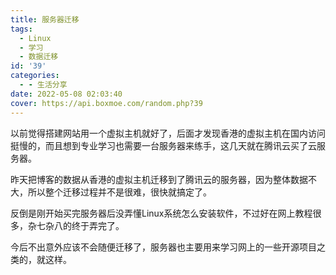 ```yaml
---
title: 服务器迁移
tags:
  - Linux
  - 学习
  - 数据迁移
id: '39'
categories:
  - - 生活分享
date: 2022-05-08 02:03:40
cover: https://api.boxmoe.com/random.php?39
---
```


以前觉得搭建网站用一个虚拟主机就好了，后面才发现香港的虚拟主机在国内访问挺慢的，而且想到专业学习也需要一台服务器来练手，这几天就在腾讯云买了云服务器。

昨天把博客的数据从香港的虚拟主机迁移到了腾讯云的服务器，因为整体数据不大，所以整个迁移过程并不是很难，很快就搞定了。

反倒是刚开始买完服务器后没弄懂Linux系统怎么安装软件，不过好在网上教程很多，杂七杂八的终于弄完了。

今后不出意外应该不会随便迁移了，服务器也主要用来学习网上的一些开源项目之类的，就这样。